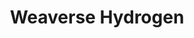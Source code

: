---
title: Weaverse Hydrogen
description: Introduction to Weaverse - the first-ever Theme Customizer & CMS for Shopify Hydrogen.
order: 0
---